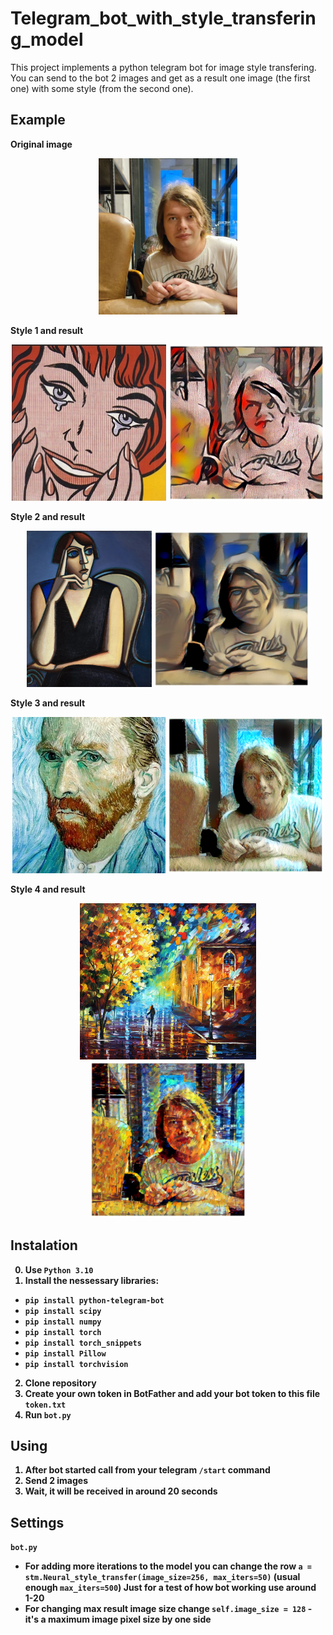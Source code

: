 # Telegram_bot_with_style_transfering_model

This project implements a python telegram bot for image style transfering. 
You can send to the bot 2 images and get as a result one image (the first one) with some style (from the second one).

## Example
<b> Original image

<p align="center">
  <img src="https://github.com/Anastasiyofworld/Telegram_bot_with_style_transfering_model/blob/main/imges/original.jpg" height="250" title="Original photo" alt="Original photo">
</p>

<b> Style 1 and result

<p align="center">
  <img src="https://github.com/Anastasiyofworld/Telegram_bot_with_style_transfering_model/blob/main/imges/style_1.png" height="250" title="Style 1" alt="Style 1">
  <img src="https://github.com/Anastasiyofworld/Telegram_bot_with_style_transfering_model/blob/main/imges/style_1_result.png" height="250" title="Style 1 RESULT" alt="Style 1 RESULT">
</p>

<b> Style 2 and result

<p align="center">
  <img src="https://github.com/Anastasiyofworld/Telegram_bot_with_style_transfering_model/blob/main/imges/style_2.png" height="250" title="Style 2" alt="Style 2">
  <img src="https://github.com/Anastasiyofworld/Telegram_bot_with_style_transfering_model/blob/main/imges/style_2_result.png" height="250" title="Style 2 RESULT" alt="Style 2 RESULT">
</p>

<b> Style 3 and result

<p align="center">
  <img src="https://github.com/Anastasiyofworld/Telegram_bot_with_style_transfering_model/blob/main/imges/style_3.jpg" height="250" title="Style 3" alt="Style 3">
  <img src="https://github.com/Anastasiyofworld/Telegram_bot_with_style_transfering_model/blob/main/imges/style_3_result.png" height="250" title="Style 3 RESULT" alt="Style 3 RESULT">
</p>

<b> Style 4 and result

<p align="center">
  <img src="https://github.com/Anastasiyofworld/Telegram_bot_with_style_transfering_model/blob/main/imges/style_4.jpeg" height="250" title="Style 4" alt="Style 4">
  <img src="https://github.com/Anastasiyofworld/Telegram_bot_with_style_transfering_model/blob/main/imges/style_4_result.png" height="250" title="Style 4 RESULT" alt="Style 4 RESULT">
</p>


## Instalation

0. Use `Python 3.10`
1. Install the nessessary libraries:
- `pip install python-telegram-bot`
- `pip install scipy`
- `pip install numpy`
- `pip install torch`
- `pip install torch_snippets`
- `pip install Pillow`
- `pip install torchvision`

2. Clone repository
3. Create **your own token** in **BotFather** and add your bot token to this file `token.txt`
4. Run `bot.py` 

## Using

1. After bot started call from your telegram `/start` command
2. Send 2 images
3. Wait, it will be received in around 20 seconds

## Settings

`bot.py`
- For adding more iterations to the model you can change the row `a = stm.Neural_style_transfer(image_size=256, max_iters=50)` (usual enough `max_iters=500`) Just for a test of how bot working use around 1-20
- For changing max result image size change `self.image_size = 128` - it's a  maximum image pixel size by one side
  
